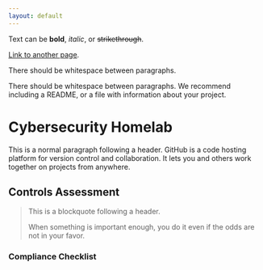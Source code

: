 ```yaml
---
layout: default
---
```


Text can be **bold**, _italic_, or ~~strikethrough~~.

[Link to another page](./another-page.html).

There should be whitespace between paragraphs.

There should be whitespace between paragraphs. We recommend including a README, or a file with information about your project.

# Cybersecurity Homelab

This is a normal paragraph following a header. GitHub is a code hosting platform for version control and collaboration. It lets you and others work together on projects from anywhere.

## Controls Assessment

> This is a blockquote following a header.
>
> When something is important enough, you do it even if the odds are not in your favor.

### Compliance Checklist
